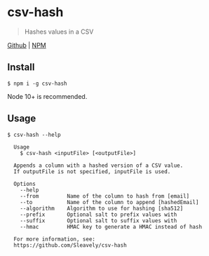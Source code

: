# csv-hash

> Hashes values in a CSV

[Github](https://github.com/Sleavely/csv-hash) | [NPM](https://www.npmjs.com/package/csv-hash)

## Install

```
$ npm i -g csv-hash
```

Node 10+ is recommended.

## Usage

```
$ csv-hash --help

  Usage
    $ csv-hash <inputFile> [<outputFile>]

  Appends a column with a hashed version of a CSV value.
  If outputFile is not specified, inputFile is used.

  Options
    --help
    --from         Name of the column to hash from [email]
    --to           Name of the column to append [hashedEmail]
    --algorithm    Algorithm to use for hashing [sha512]
    --prefix       Optional salt to prefix values with
    --suffix       Optional salt to suffix values with
    --hmac         HMAC key to generate a HMAC instead of hash

  For more information, see:
  https://github.com/Sleavely/csv-hash
```
